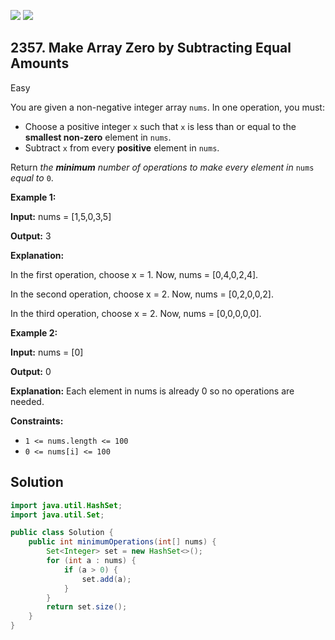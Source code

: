 [![](https://img.shields.io/github/stars/javadev/LeetCode-in-Java?label=Stars&style=flat-square)](https://github.com/javadev/LeetCode-in-Java)
[![](https://img.shields.io/github/forks/javadev/LeetCode-in-Java?label=Fork%20me%20on%20GitHub%20&style=flat-square)](https://github.com/javadev/LeetCode-in-Java/fork)

## 2357\. Make Array Zero by Subtracting Equal Amounts

Easy

You are given a non-negative integer array `nums`. In one operation, you must:

*   Choose a positive integer `x` such that `x` is less than or equal to the **smallest non-zero** element in `nums`.
*   Subtract `x` from every **positive** element in `nums`.

Return _the **minimum** number of operations to make every element in_ `nums` _equal to_ `0`.

**Example 1:**

**Input:** nums = [1,5,0,3,5]

**Output:** 3

**Explanation:**

In the first operation, choose x = 1. Now, nums = [0,4,0,2,4].

In the second operation, choose x = 2. Now, nums = [0,2,0,0,2].

In the third operation, choose x = 2. Now, nums = [0,0,0,0,0]. 

**Example 2:**

**Input:** nums = [0]

**Output:** 0

**Explanation:** Each element in nums is already 0 so no operations are needed. 

**Constraints:**

*   `1 <= nums.length <= 100`
*   `0 <= nums[i] <= 100`

## Solution

```java
import java.util.HashSet;
import java.util.Set;

public class Solution {
    public int minimumOperations(int[] nums) {
        Set<Integer> set = new HashSet<>();
        for (int a : nums) {
            if (a > 0) {
                set.add(a);
            }
        }
        return set.size();
    }
}
```